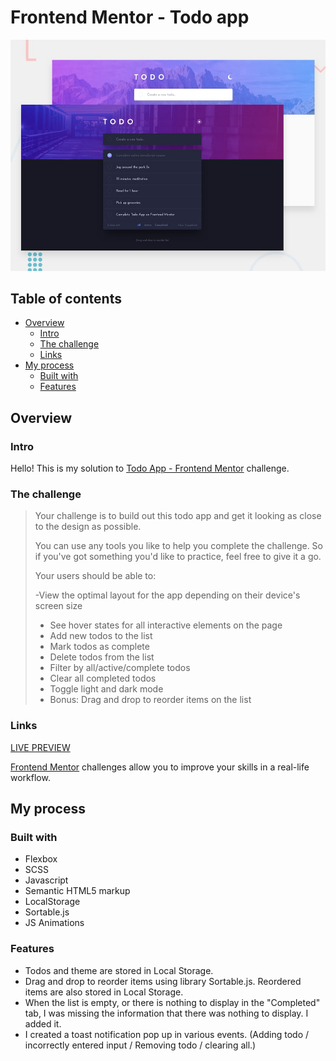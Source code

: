 
# Frontend Mentor - Todo app

![Design preview for the Todo app coding challenge](./design/desktop-preview.jpg)

## Table of contents

- [Overview](#overview)
  - [Intro](#intro)
  - [The challenge](#the-challenge)
  - [Links](#links)
- [My process](#my-process)
  - [Built with](#built-with)
  - [Features](#features)

## Overview

### Intro
Hello! This is my solution to [Todo App - Frontend Mentor](https://www.frontendmentor.io/challenges/todo-app-Su1_KokOW) challenge.

### The challenge

> Your challenge is to build out this todo app and get it looking as
> close to the design as possible.
> 
> You can use any tools you like to help you complete the challenge. So
> if you've got something you'd like to practice, feel free to give it a
> go.
> 
> Your users should be able to:
> 
> -View the optimal layout for the app depending on their device's screen size
> - See hover states for all interactive elements on the page
> - Add new todos to the list
> - Mark todos as complete
> - Delete todos from the list
> - Filter by all/active/complete todos
> - Clear all completed todos
> - Toggle light and dark mode
> - Bonus: Drag and drop to reorder items on the list

### Links

[LIVE PREVIEW](https://todoapp-tediko.netlify.app/)

[Frontend Mentor](https://www.frontendmentor.io) challenges allow you to improve your skills in a real-life workflow.

## My process

### Built with

 - Flexbox
 - SCSS
 - Javascript
 - Semantic HTML5 markup
 - LocalStorage
 - Sortable.js
 - JS Animations

### Features

- Todos and theme are stored in Local Storage.
- Drag and drop to reorder items using library Sortable.js. Reordered items are also stored in Local Storage.
- When the list is empty, or there is nothing to display in the "Completed" tab, I was missing the information that there was nothing to display. I added it.
- I created a toast notification pop up in various events. (Adding todo / incorrectly entered input / Removing todo / clearing all.)
 
